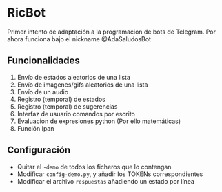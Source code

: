RicBot
======

Primer intento de adaptación a la programacion de bots de Telegram. Por
ahora funciona bajo el nickname @AdaSaludosBot

Funcionalidades
---------------

1. Envío de estados aleatorios de una lista
2. Envío de imagenes/gifs aleatorios de una lista
3. Envío de un audio
4. Registro (temporal) de estados
5. Registro (temporal) de sugerencias
6. Interfaz de usuario comandos por escrito
7. Evaluacion de expresiones python (Por ello matemáticas)
8. Función Ipan

Configuración
-------------

- Quitar el `-demo` de todos los ficheros que lo contengan
- Modificar `config-demo.py`, y añadir los TOKENs correspondientes
- Modificar el archivo `respuestas` añadiendo un estado por línea